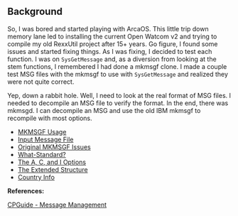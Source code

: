 ## Background
  
So, I was bored and started playing with ArcaOS. This little trip down memory lane led to installing the current Open Watcom v2 and trying to compile my old RexxUtil project after 15+ years. Go figure, I found some issues and started fixing things. As I was fixing, I decided to test each function. I was on `SysGetMessage` and, as a diversion from looking at the stem functions, I remembered I had done a mkmsgf clone. I made a couple test MSG files with the mkmsgf to use with `SysGetMessage` and realized they were not quite correct. 
  
Yep, down a rabbit hole. Well, I need to look at the real format of MSG files. I needed to decompile an MSG file to verify the format. In the end, there was mkmsgd. I can decompile an MSG and use the old IBM mkmsgf to recompile with most options. 
  
- [MKMSGF Usage](MKMSGF-Usage)  
- [Input Message File](Input-Message-File)   
- [Original MKMSGF Issues](Original-MKMSGF-Issues) 
- [What-Standard?](What-Standard%3F) 
- [The A, C, and I Options](The-A,-C,-and-I-Options) 
- [The Extended Structure](The-Extended-Structure) 
- [Country Info](Country-Info)    
  
**References:**  

[CPGuide - Message Management](http://www.edm2.com/index.php/CPGuide_-_Message_Management)  


